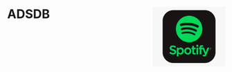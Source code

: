 # ADSDB <a href="https://github.com/evamartin1240/ADSDB"><img src="others/spotify.png" align="right" height="138" /></a>

